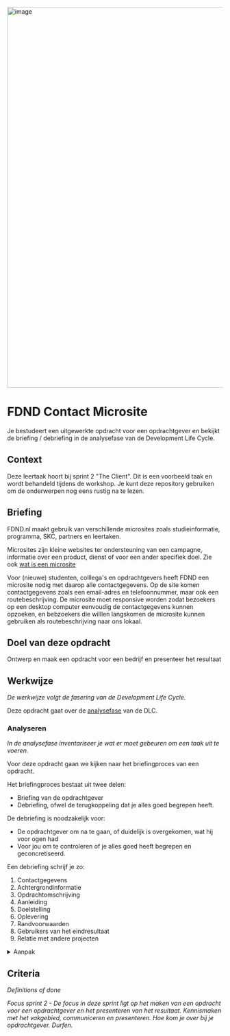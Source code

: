 <img width="887" alt="image" src="https://user-images.githubusercontent.com/1391509/134821929-b84fe0e8-a416-4a97-9729-121cdf44719d.png">


#  FDND Contact Microsite 

Je bestudeert een uitgewerkte opdracht voor een opdrachtgever en bekijkt de briefing / debriefing in de analysefase van de Development Life Cycle. 

## Context

Deze leertaak hoort bij sprint 2 "The Client". Dit is een voorbeeld taak en wordt behandeld tijdens de workshop. Je kunt deze repository gebruiken om de onderwerpen nog eens rustig na te lezen.

## Briefing

FDND.nl maakt gebruik van verschillende microsites zoals studieinformatie, programma, SKC, partners en leertaken. 

Microsites zijn kleine websites ter ondersteuning van een campagne, informatie over een product, dienst of voor een ander specifiek doel.
Zie ook [wat is een microsite](https://webblog2punt0.weebly.com/blog/weet-jij-wat-de-voordelen-zijn-van-het-gebruik-van-microsites)
 
Voor (nieuwe) studenten, colllega's en opdrachtgevers heeft FDND een  microsite nodig met daarop alle contactgegevens. Op de site komen contactgegevens zoals een email-adres en telefoonnummer, maar ook een routebeschrijving. De microsite moet responsive worden zodat bezoekers op een desktop computer eenvoudig de contactgegevens kunnen opzoeken, en bebzoekers die willlen langskomen de microsite kunnen gebruiken als routebeschrijving naar ons lokaal.


## Doel van deze opdracht

Ontwerp en maak een opdracht voor een bedrijf en presenteer het resultaat

## Werkwijze
*De werkwijze volgt de fasering van de Development Life Cycle.*

Deze opdracht gaat over de [analysefase](#analyseren) van de DLC.

### Analyseren
*In de analysefase inventariseer je wat er moet gebeuren om een taak uit te voeren.*

Voor deze opdracht gaan we kijken naar het briefingproces van een opdracht. 

Het briefingproces bestaat uit twee delen:
 - Briefing van de opdrachtgever
 - Debriefing, ofwel de terugkoppeling dat je alles goed begrepen heeft.

De debriefing is noodzakelijk voor:
- De opdrachtgever om na te gaan, of duidelijk is overgekomen, wat hij voor ogen had
- Voor jou om te controleren of je alles goed heeft begrepen en geconcretiseerd.

Een debriefing schrijf je zo:
1. Contactgegevens
2. Achtergrondinformatie
3. Opdrachtomschrijving
4. Aanleiding
5. Doelstelling
6. Oplevering
7. Randvoorwaarden
8. Gebruikers van het eindresultaat
9. Relatie met andere projecten


<details>
<summary>Aanpak</summary>

 1. Kies één van de opdracht en maak zelf een mindmap van de debriefing en vul zoveel mogelijk informatie in die je al weet of kan opzoeken. 
 2. Maak een lijst met vragen van de dingen die je nog niet weet, neem dit mee naar de briefing van de opdrachtgever.
 3. Tijdens en na de briefing met de opdrachtgever kun je de mindmap afmaken. 
 4. Schrijf daarna de debriefing met alle informatie en stuur het op naar de opdrachtgever.

#### Materiaal analysefase

 Over briefing / debriefing
 - [Checklist voor de ultieme debriefing – in 11 stappen naar resultaat](https://www.frankwatching.com/archive/2020/09/10/ultieme-debriefing-checklist-11-stappen/)
 - [Hoe stel je een goede briefing en debriefing (onderzoeksomschrijving en terugkoppeling daarop) op?]()
  
</details>


## Criteria
*Definitions of done*

_Focus sprint 2 - De focus in deze sprint ligt op het maken van een opdracht voor een opdrachtgever en het presenteren van het resultaat. Kennismaken met het vakgebied, communiceren en presenteren. Hoe kom je over bij je opdrachtgever. Durfen._

